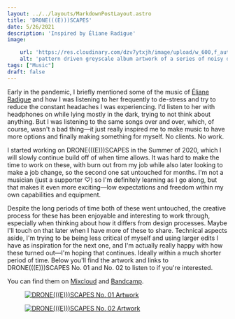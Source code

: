 ```yaml
---
layout: ../../layouts/MarkdownPostLayout.astro
title: 'DRONE(((E)))SCAPES'
date: 5/26/2021
description: 'Inspired by Éliane Radigue'
image:

    url: 'https://res.cloudinary.com/dzv7ytxjh/image/upload/w_600,f_auto,q_80/v1739507753/60ada7cfdf6c050e3ad147ab_DRONE_E_SCAPES_02_1_nqqqex.png'
    alt: 'pattern driven greyscale album artwork of a series of noisy dots'
tags: ["Music"]
draft: false
---
```


Early in the pandemic, I briefly mentioned some of the music of [Éliane Radigue](https://www.annieszafranski.com/visual-journal/onward-19-by-eliane-radigue) and how I was listening to her frequently to de-stress and try to reduce the constant headaches I was experiencing. I'd listen to her with headphones on while lying mostly in the dark, trying to not think about anything. But I was listening to the same songs over and over, which, of course, wasn't a bad thing—it just really inspired me to make music to have more options and finally making something for myself. No clients. No work.

I started working on DRONE(((E)))SCAPES in the Summer of 2020, which I will slowly continue build off of when time allows. It was hard to make the time to work on these, with burn out from my job while also later looking to make a job change, so the second one sat untouched for months. I'm not a musician (just a supporter ♡) so I'm definitely learning as I go along, but that makes it even more exciting—low expectations and freedom within my own capabilities and equipment. 

Despite the long periods of time both of these went untouched, the creative process for these has been enjoyable and interesting to work through, especially when thinking about how it differs from design processes. Maybe I'll touch on that later when I have more of these to share. Technical aspects aside, I'm trying to be being less critical of myself and using larger edits I have as inspiration for the next one, and I'm actually really happy with how these turned out—I'm hoping that continues. Ideally within a much shorter period of time. Below you'll find the artwork and links to DRONE(((E)))SCAPES No. 01 and No. 02 to listen to if you're interested. 

You can find them on [Mixcloud](https://www.mixcloud.com/aszaf/uploads/) and [Bandcamp](https://annieszafranski.bandcamp.com/).

<figure class="w-richtext-figure-type-image w-richtext-align-center" data-rt-type="image" data-rt-align="center" data-rt-max-width=""><a href="https://www.mixcloud.com/aszaf/droneescapes/" target="_blank"><div><img class="blog-post-image-lg" src="https://uploads-ssl.webflow.com/5f57275c7ce6c81dd8cbce52/60adb7eded4fb398af697702_DRONE(((E)))SCAPES_01.png" loading="lazy" width="auto" height="auto" alt="DRONE(((E)))SCAPES No. 01 Artwork"></div></a></figure><figure class="w-richtext-figure-type-image w-richtext-align-center" data-rt-type="image" data-rt-align="center"><a href="https://www.mixcloud.com/aszaf/droneescapes-no02/" target="_blank"><div><img class="blog-post-image-lg" src="https://uploads-ssl.webflow.com/5f57275c7ce6c81dd8cbce52/60ada7cfdf6c050e3ad147ab_DRONE(((E)))SCAPES_02.png" loading="lazy" width="auto" height="auto" alt="DRONE(((E)))SCAPES No. 02 Artwork"></div></a></figure>